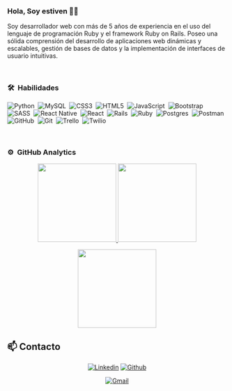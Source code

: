 ### Hola, Soy estiven 👋🏽  

Soy desarrollador web con más de 5 años de experiencia en el uso del lenguaje de programación Ruby y el framework Ruby on Rails. Poseo una sólida comprensión del desarrollo de aplicaciones web dinámicas y escalables, gestión de bases de datos y la implementación de interfaces de usuario intuitivas.

<br>

### 🛠 &nbsp;Habilidades

![Python](https://img.shields.io/badge/python-3670A0?style=for-the-badge&logo=python&logoColor=ffdd54)&nbsp;
![MySQL](https://img.shields.io/badge/mysql-4479A1.svg?style=for-the-badge&logo=mysql&logoColor=white)&nbsp; 
![CSS3](https://img.shields.io/badge/css3-%231572B6.svg?style=for-the-badge&logo=css3&logoColor=white)&nbsp;
![HTML5](https://img.shields.io/badge/html5-%23E34F26.svg?style=for-the-badge&logo=html5&logoColor=white)&nbsp; 
![JavaScript](https://img.shields.io/badge/javascript-%23323330.svg?style=for-the-badge&logo=javascript&logoColor=%23F7DF1E)&nbsp; 
![Bootstrap](https://img.shields.io/badge/bootstrap-%238511FA.svg?style=for-the-badge&logo=bootstrap&logoColor=white)&nbsp; 
![SASS](https://img.shields.io/badge/SASS-hotpink.svg?style=for-the-badge&logo=SASS&logoColor=white)&nbsp; 
![React Native](https://img.shields.io/badge/react_native-%2320232a.svg?style=for-the-badge&logo=react&logoColor=%2361DAFB)&nbsp; 
![React](https://img.shields.io/badge/react-%2320232a.svg?style=for-the-badge&logo=react&logoColor=%2361DAFB)&nbsp; 
![Rails](https://img.shields.io/badge/rails-%23CC0000.svg?style=for-the-badge&logo=ruby-on-rails&logoColor=white)&nbsp; 
![Ruby](https://img.shields.io/badge/ruby-%23CC342D.svg?style=for-the-badge&logo=ruby&logoColor=white)&nbsp; 
![Postgres](https://img.shields.io/badge/postgres-%23316192.svg?style=for-the-badge&logo=postgresql&logoColor=white)&nbsp; 
![Postman](https://img.shields.io/badge/Postman-FF6C37?style=for-the-badge&logo=postman&logoColor=white)&nbsp; 
![GitHub](https://img.shields.io/badge/github-%23121011.svg?style=for-the-badge&logo=github&logoColor=white)&nbsp; 
![Git](https://img.shields.io/badge/git-%23F05033.svg?style=for-the-badge&logo=git&logoColor=white)&nbsp; 
![Trello](https://img.shields.io/badge/Trello-%23026AA7.svg?style=for-the-badge&logo=Trello&logoColor=white)&nbsp; 
![Twilio](https://img.shields.io/badge/Twilio-F22F46?style=for-the-badge&logo=Twilio&logoColor=white)&nbsp;

<br>

### ⚙️ &nbsp;GitHub Analytics

<p align="center">
  <a href="https://github.com/estivensm">
    <img height="180em" src="https://github-readme-stats-eight-theta.vercel.app/api?username=estivensm&show_icons=true&theme=algolia&include_all_commits=true&count_private=true"/>
  </a>
  <a href="https://github.com/Adityakanoi2001">
    <img height="180em" src="https://github-readme-stats-eight-theta.vercel.app/api/top-langs/?username=estivensm&layout=compact&langs_count=8&theme=algolia"/>
  </a>
</p>

<p align="center">
  <img height="180em" src="https://github-readme-streak-stats.herokuapp.com/?user=estivensm&theme=dark&hide_border=true"/>
</p>




## 📫 Contacto

<p align="center">
  <a href="https://linkedin.com/in/estiven-salazar-897ab41a9/" target="_blank" ><img alt="Linkedin" title="Jaydeep Yadav Linkedin" src="https://img.shields.io/badge/LinkedIn-0077B5?style=for-the-badge&logo=linkedin&logoColor=white"></a>
  <a href="https://github.com/estivensm"><img alt="Github" title="Jaydeep Yadav Github" src="https://img.shields.io/badge/GitHub-100000?style=for-the-badge&logo=github&logoColor=white"></a>
</p>

<p align="center">
  <a href="mailto:salazarmoncadaestiven0@gmail.com"><img alt="Gmail" title="Jaydeep Yadav Gmail" src="https://img.shields.io/badge/Gmail-D14836?style=for-the-badge&logo=gmail&logoColor=white"></a>
</p>
